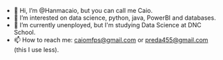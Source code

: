 - 👋 Hi, I’m @Hanmacaio, but you can call me Caio.
- 👀 I’m interested on data science, python, java, PowerBI and databases. 
- 🌱 I’m currently unenployed, but I'm studying Data Science at DNC School.
- 📫 How to reach me: caiomfps@gmail.com or preda455@gmail.com (this I use less).

<!---
Hanmacaio/Hanmacaio is a ✨ special ✨ repository because its `README.md` (this file) appears on your GitHub profile.
You can click the Preview link to take a look at your changes.
--->
